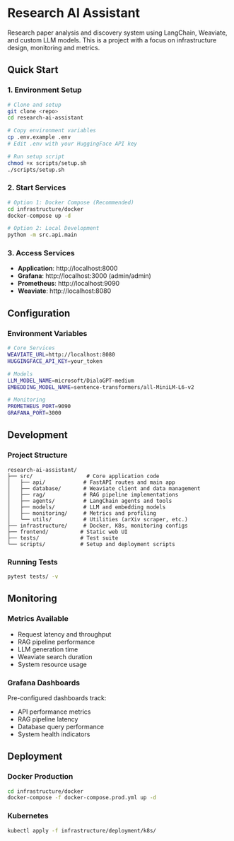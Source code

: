 # Research AI Assistant

Research paper analysis and discovery system using LangChain, Weaviate, and custom LLM models. This is a project with a focus on infrastructure design, monitoring and metrics.

## Quick Start

### 1. Environment Setup

```bash
# Clone and setup
git clone <repo>
cd research-ai-assistant

# Copy environment variables
cp .env.example .env
# Edit .env with your HuggingFace API key

# Run setup script
chmod +x scripts/setup.sh
./scripts/setup.sh
```

### 2. Start Services

```bash
# Option 1: Docker Compose (Recommended)
cd infrastructure/docker
docker-compose up -d

# Option 2: Local Development
python -m src.api.main
```

### 3. Access Services

- **Application**: http://localhost:8000
- **Grafana**: http://localhost:3000 (admin/admin)
- **Prometheus**: http://localhost:9090
- **Weaviate**: http://localhost:8080

## Configuration

### Environment Variables

```bash
# Core Services
WEAVIATE_URL=http://localhost:8080
HUGGINGFACE_API_KEY=your_token

# Models
LLM_MODEL_NAME=microsoft/DialoGPT-medium
EMBEDDING_MODEL_NAME=sentence-transformers/all-MiniLM-L6-v2

# Monitoring
PROMETHEUS_PORT=9090
GRAFANA_PORT=3000
```

## Development

### Project Structure

```
research-ai-assistant/
├── src/                 # Core application code
│   ├── api/            # FastAPI routes and main app
│   ├── database/       # Weaviate client and data management
│   ├── rag/            # RAG pipeline implementations
│   ├── agents/         # LangChain agents and tools
│   ├── models/         # LLM and embedding models
│   ├── monitoring/     # Metrics and profiling
│   └── utils/          # Utilities (arXiv scraper, etc.)
├── infrastructure/     # Docker, K8s, monitoring configs
├── frontend/          # Static web UI
├── tests/             # Test suite
└── scripts/           # Setup and deployment scripts
```

### Running Tests

```bash
pytest tests/ -v
```

## Monitoring

### Metrics Available

- Request latency and throughput
- RAG pipeline performance
- LLM generation time
- Weaviate search duration
- System resource usage

### Grafana Dashboards

Pre-configured dashboards track:
- API performance metrics
- RAG pipeline latency
- Database query performance
- System health indicators

## Deployment

### Docker Production

```bash
cd infrastructure/docker
docker-compose -f docker-compose.prod.yml up -d
```

### Kubernetes

```bash
kubectl apply -f infrastructure/deployment/k8s/
```